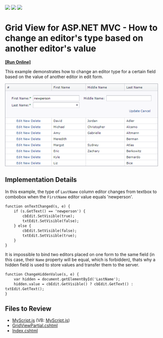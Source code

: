 <!-- default badges list -->
![](https://img.shields.io/endpoint?url=https://codecentral.devexpress.com/api/v1/VersionRange/128552131/14.1.3%2B)
[![](https://img.shields.io/badge/Open_in_DevExpress_Support_Center-FF7200?style=flat-square&logo=DevExpress&logoColor=white)](https://supportcenter.devexpress.com/ticket/details/E4825)
[![](https://img.shields.io/badge/📖_How_to_use_DevExpress_Examples-e9f6fc?style=flat-square)](https://docs.devexpress.com/GeneralInformation/403183)
<!-- default badges end -->

# Grid View for ASP.NET MVC - How to change an editor's type based on another editor's value
<!-- run online -->
**[[Run Online]](https://codecentral.devexpress.com/e4825/)**
<!-- run online end -->

This example demonstrates how to change an editor type for a certain field based on the value of another editor in edit form. 

![](grid-edit-form.png)

## Implementation Details

In this example, the type of `LastName` column editor changes from textbox to combobox when the `FirstName` editor value equals 'newperson'.

```jscript
﻿function onTextChanged(s, e) {
    if (s.GetText() == 'newperson') {
        cbEdit.SetVisible(true);
        txtEdit.SetVisible(false);
    } else {
        cbEdit.SetVisible(false);
        txtEdit.SetVisible(true);
    }
}
```

It is impossible to bind two editors placed on one form to the same field (in this case, their `Name` property will be equal, which is forbidden), thats why a hidden field is used to store values and transfer them to the server.

```jscript
function ChangeHiddenValue(s, e) { 
    var hidden = document.getElementById('LastName');
    hidden.value = cbEdit.GetVisible() ? cbEdit.GetText() : txtEdit.GetText();
}
```

## Files to Review

* [MyScript.js](./CS/WebSite/Scripts/MyScript.js) (VB: [MyScript.js](./VB/WebSite/Scripts/MyScript.js))
* [GridViewPartial.cshtml](./CS/WebSite/Views/Home/GridViewPartial.cshtml)
* [Index.cshtml](./CS/WebSite/Views/Home/Index.cshtml)
